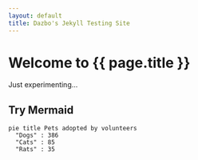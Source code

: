 ```yaml
---
layout: default
title: Dazbo's Jekyll Testing Site
---
```


# Welcome to {{ page.title }}

Just experimenting...

## Try Mermaid

```mermaid!
pie title Pets adopted by volunteers
  "Dogs" : 386
  "Cats" : 85
  "Rats" : 35
```